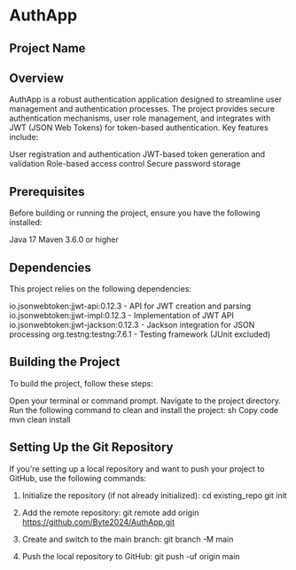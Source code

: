 # AuthApp

## Project Name

## Overview
AuthApp is a robust authentication application designed to streamline user management and authentication processes. The project provides secure authentication mechanisms, user role management, and integrates with JWT (JSON Web Tokens) for token-based authentication. Key features include:

User registration and authentication
JWT-based token generation and validation
Role-based access control
Secure password storage

## Prerequisites

Before building or running the project, ensure you have the following installed:

Java 17
Maven 3.6.0 or higher

## Dependencies

This project relies on the following dependencies:

io.jsonwebtoken:jjwt-api:0.12.3 - API for JWT creation and parsing
io.jsonwebtoken:jjwt-impl:0.12.3 - Implementation of JWT API
io.jsonwebtoken:jjwt-jackson:0.12.3 - Jackson integration for JSON processing
org.testng:testng:7.6.1 - Testing framework (JUnit excluded)

## Building the Project

To build the project, follow these steps:

Open your terminal or command prompt.
Navigate to the project directory.
Run the following command to clean and install the project:
sh
Copy code
mvn clean install

## Setting Up the Git Repository

If you're setting up a local repository and want to push your project to GitHub, use the following commands:

1. Initialize the repository (if not already initialized):
cd existing_repo
git init

2. Add the remote repository:
git remote add origin https://github.com/Byte2024/AuthApp.git

3. Create and switch to the main branch:
git branch -M main

4. Push the local repository to GitHub:
git push -uf origin main
